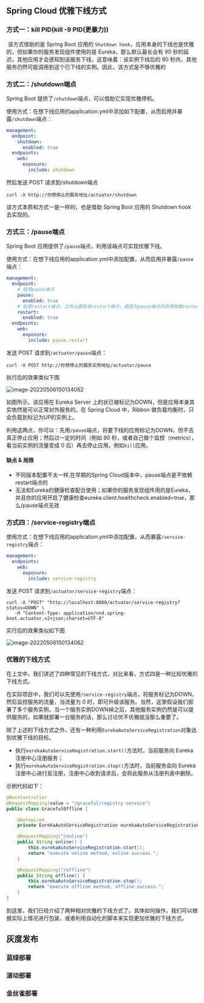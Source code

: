 ## Spring Cloud 优雅下线方式

### 方式一：kill PID(kill -9 PID(更暴力))

​	该方式借助的是 Spring Boot 应用的 `Shutdown hook`，应用本身的下线也是优雅的，但如果你的服务发现组件使用的是 Eureka，那么默认最长会有 90 秒的延迟，其他应用才会感知到该服务下线，这意味着：该实例下线后的 90 秒内，其他服务仍然可能调用到这个已下线的实例。因此，该方式是不够优雅的

### 方式二：/shutdown端点

Spring Boot 提供了`/shutdown`端点，可以借助它实现优雅停机。

使用方式：在想下线应用的application.yml中添加如下配置，从而启用并暴露`/shutdown`端点：

````yaml
management:
  endpoint:
    shutdown:
      enabled: true
  endpoints:
    web:
      exposure:
        include: shutdown
````

然后发送 POST 请求到/shutdown端点

````shell
curl -X http://你想停止的服务地址/actuator/shutdown
````

该方式本质和方式一是一样的，也是借助 Spring Boot 应用的 Shutdown hook 去实现的。

### 方式三：/pause端点

Spring Boot 应用提供了`/pause`端点，利用该端点可实现优雅下线。

使用方式：在想下线应用的application.yml中添加配置，从而启用并暴露`/pause`端点：

````yaml
management:
  endpoint:
    # 启用pause端点
    pause:
      enabled: true
    # 启用restart端点，之所以要启用restart端点，是因为pause端点的启用依赖restart端点的启用
    restart:
      enabled: true
  endpoints:
    web:
      exposure:
        include: pause,restart
````

发送 POST 请求到`/actuator/pause`端点：

````shell
curl -X POST http://你想停止的服务实例地址/actuator/pause
````

执行后的效果类似下图

![image-20220506150134062](./img/image-20220506150134062.png)

如图所示，该应用在 Eureka Server 上的状已被标记为DOWN，但是应用本身其实依然是可以正常对外服务的。在 Spring Cloud 中，Ribbon 做负载均衡时，只会负载到标记为UP的实例上。

利用这两点，你可以：先用`/pause`端点，将要下线的应用标记为DOWN，但不去真正停止应用；然后过一定的时间（例如 90 秒，或者自己做个监控（metrics），看当前实例的流量变成 0 后）再去停止应用，例如`kill`应用。

#### **缺点 & 局限**

- 不同版本配置不太一样,在早期的Spring Cloud版本中，pause端点是不依赖restart端点的
- 无法和Eureka的健康检查配合使用；如果你的服务发现组件用的是Eureka，并且你的应用开启了健康检查eureka.client.healthcheck.enabled=true，那么/pause端点无效

### 方式四：/service-registry端点

使用方式：在想下线应用的application.yml中添加配置，从而暴露`/service-registry`端点：

````yaml
management:
  endpoints:
    web:
      exposure:
        include: service-registry
````

发送 POST 请求到`/actuator/service-registry`端点：

````shell
curl -X "POST" "http://localhost:8000/actuator/service-registry?status=DOWN" \
   -H "Content-Type: application/vnd.spring-boot.actuator.v2+json;charset=UTF-8"
````

实行后的效果类似如下图

![image-20220506150134062](./img/image-20220506150134062.png)

### 优雅的下线方式

在上文中，我们讲述了四种常见的下线方式，对比来看，方式四是一种比较优雅的下线方式。

在实际项目中，我们可以先使用`/service-registry`端点，将服务标记为DOWN，然后监控服务的流量，当流量为 0 时，即可升级该服务。当然，这里假设我们部署了多个服务实例，当一个服务实例DOWN掉之后，其他服务实例仍然是可以提供服务的，如果就部署一台服务的话，那么讨论优不优雅就没那么重要了。

除了上述的下线方式之外，还有一种利用`EurekaAutoServiceRegistration`对象达到优雅下线的目标。

- 执行`eurekaAutoServiceRegistration.start()`方法时，当前服务向 Eureka 注册中心注册服务；
- 执行`eurekaAutoServiceRegistration.stop()`方法时，当前服务会向 Eureka 注册中心进行反注册，注册中心收到请求后，会将此服务从注册列表中删除。

示例代码如下：

````java
@RestController
@RequestMapping(value = "/graceful/registry-service")
public class GracefulOffline {

    @Autowired
    private EurekaAutoServiceRegistration eurekaAutoServiceRegistration;

    @RequestMapping("/online")
    public String online() {
        this.eurekaAutoServiceRegistration.start();
        return "execute online method, online success.";
    }

    @RequestMapping("/offline")
    public String offline() {
        this.eurekaAutoServiceRegistration.stop();
        return "execute offline method, offline success.";
    }
}
````

到这里，我们已经介绍了两种相对优雅的下线方式了。具体如何操作，我们可以根据实际上情况进行包装，或者利用自动化的脚本来实现更加优雅的下线方式。

## 灰度发布



### 蓝绿部署



### 	滚动部署



### 金丝雀部署

